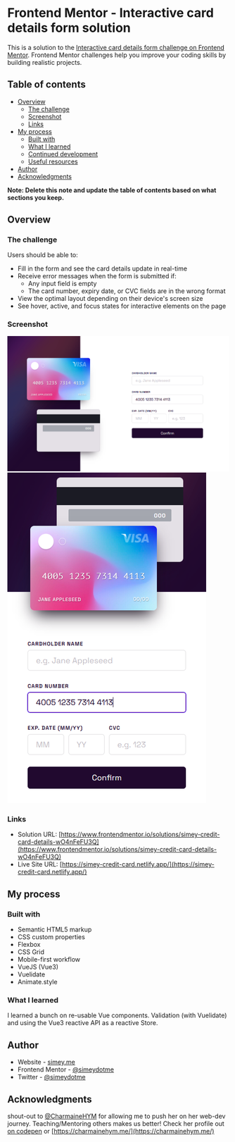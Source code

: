 # Frontend Mentor - Interactive card details form solution

This is a solution to the [Interactive card details form challenge on Frontend Mentor](https://www.frontendmentor.io/challenges/interactive-card-details-form-XpS8cKZDWw). Frontend Mentor challenges help you improve your coding skills by building realistic projects.

## Table of contents

- [Overview](#overview)
  - [The challenge](#the-challenge)
  - [Screenshot](#screenshot)
  - [Links](#links)
- [My process](#my-process)
  - [Built with](#built-with)
  - [What I learned](#what-i-learned)
  - [Continued development](#continued-development)
  - [Useful resources](#useful-resources)
- [Author](#author)
- [Acknowledgments](#acknowledgments)

**Note: Delete this note and update the table of contents based on what sections you keep.**

## Overview

### The challenge

Users should be able to:

- Fill in the form and see the card details update in real-time
- Receive error messages when the form is submitted if:
  - Any input field is empty
  - The card number, expiry date, or CVC fields are in the wrong format
- View the optimal layout depending on their device's screen size
- See hover, active, and focus states for interactive elements on the page

### Screenshot

![screenshot](./screenshot.png)
![screenshot on mobile](./screenshot-mobile.png)

### Links

- Solution URL: [https://www.frontendmentor.io/solutions/simey-credit-card-details-wO4nFeFU3Q](https://www.frontendmentor.io/solutions/simey-credit-card-details-wO4nFeFU3Q)
- Live Site URL: [https://simey-credit-card.netlify.app/](https://simey-credit-card.netlify.app/)

## My process

### Built with

- Semantic HTML5 markup
- CSS custom properties
- Flexbox
- CSS Grid
- Mobile-first workflow
- VueJS (Vue3)
- Vuelidate
- Animate.style

### What I learned

I learned a bunch on re-usable Vue components. Validation (with Vuelidate) and
using the Vue3 reactive API as a reactive Store.

## Author

- Website - [simey.me](https://simey.me)
- Frontend Mentor - [@simeydotme](https://www.frontendmentor.io/profile/simeydotme)
- Twitter - [@simeydotme](https://www.twitter.com/simeydotme)

## Acknowledgments

shout-out to [@CharmaineHYM](https://twitter.com/CharmaineHYM) for allowing me to push her
on her web-dev journey. Teaching/Mentoring others makes us better! Check her profile out
[on codepen](https://codepen.io/Charmaine_Ho) or [https://charmainehym.me/](https://charmainehym.me/)
